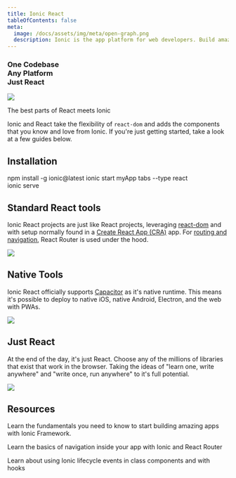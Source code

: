 ```yaml
---
title: Ionic React
tableOfContents: false
meta:
  image: /docs/assets/img/meta/open-graph.png
  description: Ionic is the app platform for web developers. Build amazing mobile, web, and desktop apps all with one shared code base and open web standards
---
```


<div class='flex main-flex'>
  <div class="pull-left">
  <h3>One Codebase <br/> Any Platform <br/> <strong>Just React</strong></h3>
  </div>

  <div class="pull-right">
  <img src="/docs/assets/img/frameworks/react-logo.png" />
  </div>
</div>

<p>The best parts of React meets Ionic</p>

Ionic and React take the flexibility of `react-dom` and adds the components that you know and love from Ionic. If you're just getting started, take a look at a few guides below.

## Installation

<command-line>
    <command-prompt>npm install -g ionic@latest</command-prompt>
    <command-prompt>ionic start myApp tabs --type react</command-prompt>
    <br/>
    <command-prompt>ionic serve <command-cursor blink></command-cursor></command-prompt>
</command-line>

<div class="flex reverse" >

<div class="pull-left">

## Standard React tools

Ionic React projects are just like React projects, leveraging [react-dom](https://reactjs.org/docs/react-dom.html) and with setup normally found in a [Create React App (CRA)](https://github.com/facebook/create-react-app) app. For [routing and navigation](/docs/react/navigation), React Router is used under the hood.

</div>

<div class="pull-right">
  <!-- <img src="/docs/assets/img/frameworks/react.svg" /> -->
  <img src="/docs/assets/img/frameworks/react-cli.png" class="cli" />
</div>

</div>

<div class="flex">

<div class="pull-left">

## Native Tools

Ionic React officially supports [Capacitor](https://capacitor.ionicframework.com) as it's native runtime. This means it's possible to deploy to native iOS, native Android, Electron, and the web with PWAs.

</div>

<div class="pull-right">
  <img src="/docs/assets/img/native-platforms/group-shot.png" />
</div>

</div>

<div class="flex reverse">

  <div class="pull-left">

## Just React

At the end of the day, it's just React. Choose any of the millions of libraries that exist that work in the browser. Taking the ideas of "learn one, write anywhere" and "write once, run anywhere" to it's full potential.

  </div>

  <div class="pull-right">
    <img src="/docs/assets/img/frameworks/react.svg" />
  </div>

</div>

## Resources

<docs-cards>
  <docs-card header="Getting Started" href="/docs/react/your-first-app" icon="/docs/assets/icons/feature-component-actionsheet-icon.png">
    <p>Learn the fundamentals you need to know to start building amazing apps with Ionic Framework.</p>
  </docs-card>

  <docs-card header="Navigation" href="/docs/react/navigation" icon="/docs/assets/icons/feature-component-navigation-icon.png">
    <p>Learn the basics of navigation inside your app with Ionic and React Router</p>
  </docs-card>

  <docs-card header="Lifecycle" href="/docs/react/lifecycle" icon="/docs/assets/icons/feature-guide-components-icon.png">
    <p>Learn about using Ionic lifecycle events in class components and with hooks</p>
  </docs-card>


</docs-cards>
